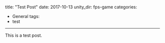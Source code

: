 title: "Test Post"
date: 2017-10-13
unity_dir: fps-game
categories:
  - General
tags:
  - test
---

This is a test post.
